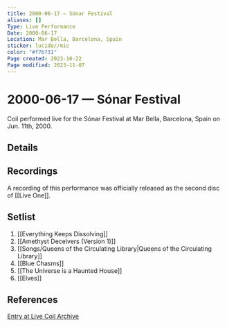 ```yaml
---
title: 2000-06-17 — Sónar Festival
aliases: []
Type: Live Performance
Date: 2000-06-17
Location: Mar Bella, Barcelona, Spain
sticker: lucide//mic
color: "#f7b731"
Page created: 2023-10-22
Page modified: 2023-11-07
---
```


# 2000-06-17 — Sónar Festival

Coil performed live for the Sónar Festival at Mar Bella, Barcelona, Spain on Jun. 11th, 2000.

## Details


## Recordings

A recording of this performance was officially released as the second disc of [[Live One]].

## Setlist
1. [[Everything Keeps Dissolving]]
2. [[Amethyst Deceivers (Version 1)]]
3. [[Songs/Queens of the Circulating Library|Queens of the Circulating Library]]
4. [[Blue Chasms]]
5. [[The Universe is a Haunted House]]
6. [[Elves]]

## References

[Entry at Live Coil Archive](https://live-coil-archive.com/2000-2/2000-sonar/)
